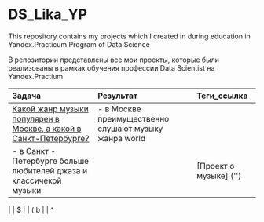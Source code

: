 # DS_Lika_YP
This repository contains my projects which I created in during education in Yandex.Practicum Program of Data Science

В репозитории представлены  все мои проекты, которые были реализованы в рамках обучения профессии Data Scientist на Yandex.Practium

Задача | Результат | Теги_ссылка
:------ | :----------|:----------
[Какой жанр музыки популярен в Москве, а какой в Санкт-Петербурге?](https://github.com/BerlinLika11/DS_Lika_YP/tree/main/%E2%84%961_music_genre_Msk_Peter) | - в Москве преимущественно слушают музыку жанра world
 - в Санкт - Петербурге больше любителей джаза и классичекой музыки|| [Проект о музыке]                                                                                   ('')
                                                                    
|          | $
       |           | (
b      |           | ^  
